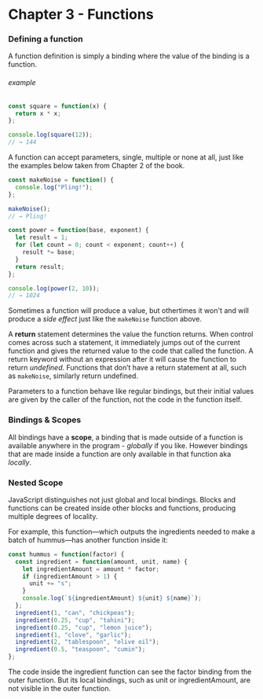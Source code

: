 # Chapter 3 - Functions

### Defining a function

A function definition is simply a binding where the value of the binding is a function.

###### example
```js
const square = function(x) {
  return x * x;
};

console.log(square(12));
// → 144
```

A function can accept parameters, single, multiple or none at all, just like the examples below taken from Chapter 2 of the book.
```js
const makeNoise = function() {
  console.log("Pling!");
};

makeNoise();
// → Pling!

const power = function(base, exponent) {
  let result = 1;
  for (let count = 0; count < exponent; count++) {
    result *= base;
  }
  return result;
};

console.log(power(2, 10));
// → 1024
```
Sometimes a function will produce a value, but othertimes it won't and will produce a *side effect* just like the `makeNoise` function above.

A **return** statement determines the value the function returns. When control comes across such a statement, it immediately jumps out of the current function and gives the returned value to the code that called the function. A return keyword without an expression after it will cause the function to return *undefined*. Functions that don’t have a return statement at all, such as `makeNoise`, similarly return undefined.

Parameters to a function behave like regular bindings, but their initial values are given by the caller of the function, not the code in the function itself.

### Bindings & Scopes

All bindings have a **scope**, a binding that is made outside of a function is available anywhere in the program - *globally* if you like. However bindings that are made inside a function are only available in that function aka *locally*.

### Nested Scope

JavaScript distinguishes not just global and local bindings. Blocks and functions can be created inside other blocks and functions, producing multiple degrees of locality.

For example, this function—which outputs the ingredients needed to make a batch of hummus—has another function inside it:
```js
const hummus = function(factor) {
  const ingredient = function(amount, unit, name) {
    let ingredientAmount = amount * factor;
    if (ingredientAmount > 1) {
      unit += "s";
    }
    console.log(`${ingredientAmount} ${unit} ${name}`);
  };
  ingredient(1, "can", "chickpeas");
  ingredient(0.25, "cup", "tahini");
  ingredient(0.25, "cup", "lemon juice");
  ingredient(1, "clove", "garlic");
  ingredient(2, "tablespoon", "olive oil");
  ingredient(0.5, "teaspoon", "cumin");
};
```

The code inside the ingredient function can see the factor binding from the outer function. But its local bindings, such as unit or ingredientAmount, are not visible in the outer function.
